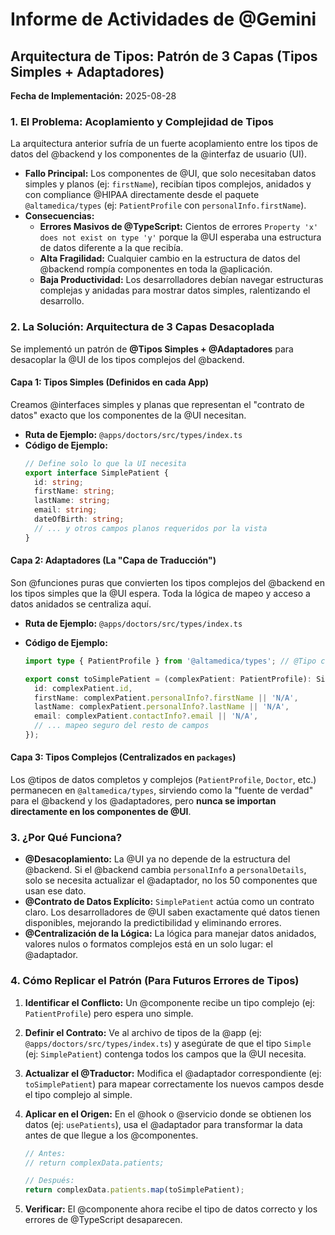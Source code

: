 # Informe de Actividades de @Gemini

## Arquitectura de Tipos: Patrón de 3 Capas (Tipos Simples + Adaptadores)

**Fecha de Implementación:** 2025-08-28

### 1. El Problema: Acoplamiento y Complejidad de Tipos

La arquitectura anterior sufría de un fuerte acoplamiento entre los tipos de datos del @backend y los componentes de la @interfaz de usuario (UI).

- **Fallo Principal:** Los componentes de @UI, que solo necesitaban datos simples y planos (ej: `firstName`), recibían tipos complejos, anidados y con compliance @HIPAA directamente desde el paquete `@altamedica/types` (ej: `PatientProfile` con `personalInfo.firstName`).
- **Consecuencias:**
  - **Errores Masivos de @TypeScript:** Cientos de errores `Property 'x' does not exist on type 'y'` porque la @UI esperaba una estructura de datos diferente a la que recibía.
  - **Alta Fragilidad:** Cualquier cambio en la estructura de datos del @backend rompía componentes en toda la @aplicación.
  - **Baja Productividad:** Los desarrolladores debían navegar estructuras complejas y anidadas para mostrar datos simples, ralentizando el desarrollo.

### 2. La Solución: Arquitectura de 3 Capas Desacoplada

Se implementó un patrón de **@Tipos Simples + @Adaptadores** para desacoplar la @UI de los tipos complejos del @backend.

#### **Capa 1: Tipos Simples (Definidos en cada App)**

Creamos @interfaces simples y planas que representan el "contrato de datos" exacto que los componentes de la @UI necesitan.

- **Ruta de Ejemplo:** `@apps/doctors/src/types/index.ts`
- **Código de Ejemplo:**
  ```typescript
  // Define solo lo que la UI necesita
  export interface SimplePatient {
    id: string;
    firstName: string;
    lastName: string;
    email: string;
    dateOfBirth: string;
    // ... y otros campos planos requeridos por la vista
  }
  ```

#### **Capa 2: Adaptadores (La "Capa de Traducción")**

Son @funciones puras que convierten los tipos complejos del @backend en los tipos simples que la @UI espera. Toda la lógica de mapeo y acceso a datos anidados se centraliza aquí.

- **Ruta de Ejemplo:** `@apps/doctors/src/types/index.ts`
- **Código de Ejemplo:**

  ```typescript
  import type { PatientProfile } from '@altamedica/types'; // @Tipo complejo

  export const toSimplePatient = (complexPatient: PatientProfile): SimplePatient => ({
    id: complexPatient.id,
    firstName: complexPatient.personalInfo?.firstName || 'N/A',
    lastName: complexPatient.personalInfo?.lastName || 'N/A',
    email: complexPatient.contactInfo?.email || 'N/A',
    // ... mapeo seguro del resto de campos
  });
  ```

#### **Capa 3: Tipos Complejos (Centralizados en `packages`)**

Los @tipos de datos completos y complejos (`PatientProfile`, `Doctor`, etc.) permanecen en `@altamedica/types`, sirviendo como la "fuente de verdad" para el @backend y los @adaptadores, pero **nunca se importan directamente en los componentes de @UI**.

### 3. ¿Por Qué Funciona?

- **@Desacoplamiento:** La @UI ya no depende de la estructura del @backend. Si el @backend cambia `personalInfo` a `personalDetails`, solo se necesita actualizar el @adaptador, no los 50 componentes que usan ese dato.
- **@Contrato de Datos Explícito:** `SimplePatient` actúa como un contrato claro. Los desarrolladores de @UI saben exactamente qué datos tienen disponibles, mejorando la predictibilidad y eliminando errores.
- **@Centralización de la Lógica:** La lógica para manejar datos anidados, valores nulos o formatos complejos está en un solo lugar: el @adaptador.

### 4. Cómo Replicar el Patrón (Para Futuros Errores de Tipos)

1.  **Identificar el Conflicto:** Un @componente recibe un tipo complejo (ej: `PatientProfile`) pero espera uno simple.
2.  **Definir el Contrato:** Ve al archivo de tipos de la @app (ej: `@apps/doctors/src/types/index.ts`) y asegúrate de que el tipo `Simple` (ej: `SimplePatient`) contenga todos los campos que la @UI necesita.
3.  **Actualizar el @Traductor:** Modifica el @adaptador correspondiente (ej: `toSimplePatient`) para mapear correctamente los nuevos campos desde el tipo complejo al simple.
4.  **Aplicar en el Origen:** En el @hook o @servicio donde se obtienen los datos (ej: `usePatients`), usa el @adaptador para transformar la data antes de que llegue a los @componentes.

    ```typescript
    // Antes:
    // return complexData.patients;

    // Después:
    return complexData.patients.map(toSimplePatient);
    ```

5.  **Verificar:** El @componente ahora recibe el tipo de datos correcto y los errores de @TypeScript desaparecen.
